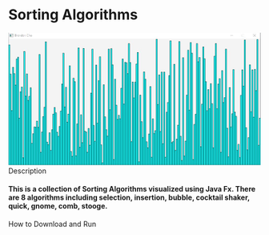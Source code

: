 
# Sorting Algorithms
![](Images/Preview.JPG)
Description
 
#### This is a collection of Sorting Algorithms visualized using Java Fx. There are 8 algorithms including selection, insertion, bubble, cocktail shaker, quick, gnome, comb, stooge.

How to Download and Run
